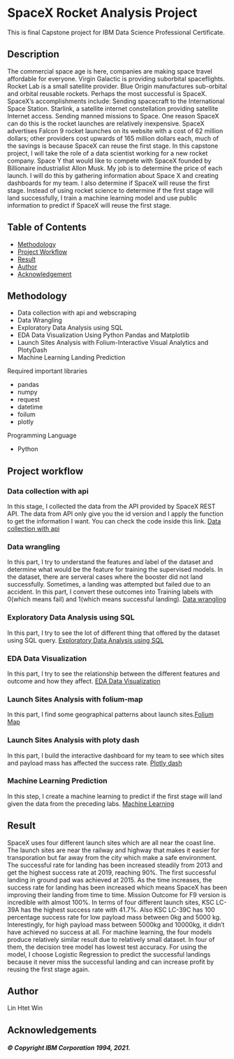 # SpaceX Rocket Analysis Project

This is final Capstone project for IBM Data Science Professional Certificate.

## Description
The commercial space age is here, companies are making space travel affordable for everyone. Virgin Galactic is providing suborbital spaceflights. Rocket Lab is a small satellite provider. Blue Origin manufactures sub-orbital and orbital reusable rockets. Perhaps the most successful is SpaceX. SpaceX’s accomplishments include: Sending spacecraft to the International Space Station. Starlink, a satellite internet constellation providing satellite Internet access. Sending manned missions to Space. One reason SpaceX can do this is the rocket launches are relatively inexpensive. SpaceX advertises Falcon 9 rocket launches on its website with a cost of 62 million dollars; other providers cost upwards of 165 million dollars each, much of the savings is because SpaceX can reuse the first stage. 
In this capstone project, I will take the role of a data scientist working for a new rocket company. Space Y that would like to compete with SpaceX founded by Billionaire industrialist Allon Musk. My job is to determine the price of each launch. I will do this by gathering information about Space X and creating dashboards for my team. I also determine if SpaceX will reuse the first stage. Instead of using rocket science to determine if the first stage will land successfully, I train a machine learning model and use public information to predict if SpaceX will reuse the first stage.

## Table of Contents
- [Methodology](#methodology)
- [Project Workflow](#project)
- [Result](#result)
- [Author](#author)
- [Acknowledgement](#acknow)

## Methodology <a name="methodology"></a>
- Data collection with api and webscraping 
- Data Wrangling
- Exploratory Data Analysis using SQL
- EDA Data Visualization Using Python Pandas and Matplotlib
- Launch Sites Analysis with Folium-Interactive Visual Analytics and PlotyDash
- Machine Learning Landing Prediction

Required important libraries
- pandas
- numpy
- request
- datetime
- foilum
- plotly
  
Programming Language 
- Python

## Project workflow <a name="project"></a>
### Data collection with api 
  In this stage, I collected the data from the API provided by SpaceX REST API. The data from API only give you the id version and I apply the function to get the information I want. You can check the code inside this link. [Data collection with api](https://github.com/Kolinhtetwin/IBM-DataScience-Capstone/blob/3d6bc14f6688ee07d0407c1282e3f7099e21d928/Data%20collection%20with%20api.ipynb)

### Data wrangling
In this part, I try to understand the features and label of the dataset and determine what would be the feature for training the supervised models. In the dataset, there are serveral cases where the booster did not land successfully. Sometimes, a landing was attempted but failed due to an accident. In this part, I convert these outcomes into Training labels with 0(which means fail) and 1(which means successful landing).
[Data wrangling](https://github.com/Kolinhtetwin/IBM-DataScience-Capstone/blob/3d6bc14f6688ee07d0407c1282e3f7099e21d928/Data%20collection%20with%20api.ipynb)

### Exploratory Data Analysis using SQL
In this part, I try to see the lot of different thing that offered by the dataset using SQL query. 
[Exploratory Data Analysis using SQL](https://github.com/Kolinhtetwin/IBM-DataScience-Capstone/blob/3d6bc14f6688ee07d0407c1282e3f7099e21d928/EDA%20with%20sqlite.ipynb)

### EDA Data Visualization
In this part, I try to see the relationship between the different features and outcome and how they affect. 
[EDA Data Visualization](https://github.com/Kolinhtetwin/IBM-DataScience-Capstone/blob/3d6bc14f6688ee07d0407c1282e3f7099e21d928/Exploratory%20Data%20Analysis%20with%20Data%20Visualization.ipynb)

### Launch Sites Analysis with folium-map
In this part, I find some geographical patterns about launch sites.[Folium Map](https://github.com/Kolinhtetwin/IBM-DataScience-Capstone/blob/3d6bc14f6688ee07d0407c1282e3f7099e21d928/folium%20lab.ipynb)

###  Launch Sites Analysis with ploty dash
In this part, I build the interactive dashboard for my team to see which sites and payload mass has affected the success rate. [Plotly dash](https://github.com/Kolinhtetwin/IBM-DataScience-Capstone/blob/3d6bc14f6688ee07d0407c1282e3f7099e21d928/spacex_dash_app.py)

### Machine Learning Prediction
In this step, I create a machine learning to predict if the first stage will land given the data from the preceding labs. [Machine Learning](https://github.com/Kolinhtetwin/IBM-DataScience-Capstone/blob/3d6bc14f6688ee07d0407c1282e3f7099e21d928/Machine%20Learning.ipynb)

## Result <a name= "result"></a>
SpaceX uses four different launch sites which are all near the coast line. The launch sites are near the railway and highway that makes it easier for transporation but far away from the city which make a safe environment.
The successful rate for landing has been increased steadily from 2013 and get the highest success rate at 2019, reaching 90%. The first successful landing in ground pad was achieved at 2015. As the time increases, the success rate for landing has been increased which means SpaceX has been improving their landing from time to time. 
Mission Outcome for F9 version is incredible with almost 100%. In terms of four different launch sites, KSC LC-39A has the highest success rate with 41.7%.
Also KSC LC-39C has 100 percentage success rate for low payload mass between 0kg and 5000 kg.
Interestingly, for high payload mass between 5000kg and 10000kg, it didn’t have achieved no success at all.
For machine learning, the four models produce relatively similar result due to relatively small dataset. In four of them, the decision tree model has lowest test accuracy. For using the model, I choose Logistic Regression to predict the successful landings because it never miss the successful landing and can increase profit by reusing the first stage again.

## Author <a name="author"></a>
Lin Htet Win

## Acknowledgements <a name="acknow"></a>
##### © Copyright IBM Corporation 1994, 2021.


